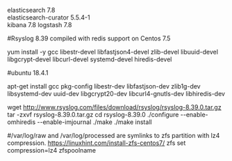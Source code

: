 elasticsearch         7.8                    
elasticsearch-curator 5.5.4-1                    
kibana                7.8
logstash              7.8

#Rsyslog 8.39 compiled with redis support on Centos 7.5

yum install -y gcc libestr-devel libfastjson4-devel zlib-devel libuuid-devel libgcrypt-devel libcurl-devel systemd-devel hiredis-devel

#ubuntu 18.4.1

apt-get install gcc pkg-config libestr-dev libfastjson-dev zlib1g-dev libsystemd-dev uuid-dev libgcrypt20-dev libcurl4-gnutls-dev libhiredis-dev

wget http://www.rsyslog.com/files/download/rsyslog/rsyslog-8.39.0.tar.gz
tar -zxvf rsyslog-8.39.0.tar.gz
cd rsyslog-8.39.0
./configure --enable-omhiredis --enable-imjournal
./make
./make install

#/var/log/raw and /var/log/processed are symlinks to zfs partition with lz4 compression.
https://linuxhint.com/install-zfs-centos7/
zfs set compression=lz4 zfspoolname

